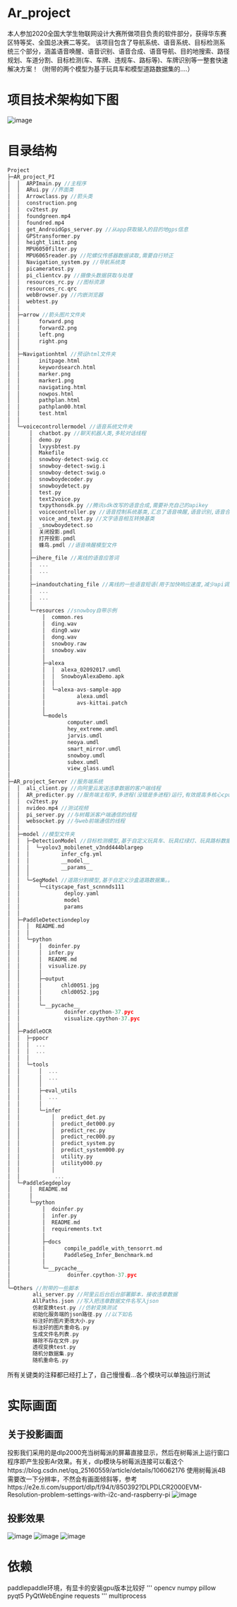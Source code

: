 # Ar_project
本人参加2020全国大学生物联网设计大赛所做项目负责的软件部分，获得华东赛区特等奖、全国总决赛二等奖。
    该项目包含了导航系统、语音系统、目标检测系统三个部分，涵盖语音唤醒、语音识别、语音合成、语音导航、目的地搜索、路径规划、车道分割、目标检测(车、车牌、违规车、路标等)、车牌识别等一整套快速解决方案！（附带的两个模型为基于玩具车和模型道路数据集的....）

# 项目技术架构如下图
![image](https://github.com/fandesfyf/Ar_project/blob/master/pic/%E6%95%B4%E4%BD%93%E6%A1%86%E6%9E%B61.jpg)

# 目录结构
```c
Project
├─AR_project_PI
│  │  ARPImain.py //主程序
│  │  ARui.py //界面类
│  │  Arrowclass.py //箭头类
│  │  construction.png
│  │  cv2test.py
│  │  foundgreen.mp4
│  │  foundred.mp4
│  │  get_AndroidGps_server.py //从app获取输入的目的地gps信息
│  │  GPStransformer.py 
│  │  height_limit.png
│  │  MPU6050filter.py
│  │  MPU6065reader.py //陀螺仪传感器数据读取,需要自行矫正
│  │  Navigation_system.py //导航系统类
│  │  picameratest.py
│  │  pi_clientcv.py //摄像头数据获取与处理
│  │  resources_rc.py //图标资源
│  │  resources_rc.qrc
│  │  webBrowser.py //内嵌浏览器
│  │  webtest.py 
│  │  
│  ├─arrow //箭头图片文件夹
│  │      forward.png
│  │      forward2.png
│  │      left.png
│  │      right.png
│  │      
│  ├─Navigationhtml //预设html文件夹
│  │      initpage.html
│  │      keywordsearch.html
│  │      marker.png
│  │      marker1.png
│  │      navigating.html
│  │      nowpos.html
│  │      pathplan.html
│  │      pathplan00.html
│  │      test.html
│  │      
│  └─voicecontrollermodel //语音系统文件夹
│      │  chatbot.py //聊天机器人类,多轮对话线程
│      │  demo.py
│      │  lxyysbtest.py
│      │  Makefile
│      │  snowboy-detect-swig.cc
│      │  snowboy-detect-swig.i
│      │  snowboy-detect-swig.o
│      │  snowboydecoder.py
│      │  snowboydetect.py
│      │  test.py
│      │  text2voice.py 
│      │  txpythonsdk.py //腾讯sdk改写的语音合成,需要补充自己的apikey
│      │  voicecontroller.py //语音控制系统基类,汇总了语音唤醒,语音识别,语音合成类等
│      │  voice_and_text.py //文字语音相互转换基类
│      │  _snowboydetect.so
│      │  关闭投影.pmdl
│      │  打开投影.pmdl
│      │  蜂鸟.pmdl //语音唤醒模型文件
│      │  
│      ├─ihere_file //离线的语音应答词
│      │  ...
│      │  ...
│      │      
│      ├─inandoutchating_file //离线的一些语音短语(用于加快响应速度,减少api调用量)
│      │  ...
│      │  ...    
│      │  
│      └─resources //snowboy自带示例
│          │  common.res
│          │  ding.wav
│          │  ding0.wav
│          │  dong.wav
│          │  snowboy.raw
│          │  snowboy.wav
│          │  
│          ├─alexa
│          │  │  alexa_02092017.umdl
│          │  │  SnowboyAlexaDemo.apk
│          │  │  
│          │  └─alexa-avs-sample-app
│          │          alexa.umdl
│          │          avs-kittai.patch
│          │          
│          └─models
│                  computer.umdl
│                  hey_extreme.umdl
│                  jarvis.umdl
│                  neoya.umdl
│                  smart_mirror.umdl
│                  snowboy.umdl
│                  subex.umdl
│                  view_glass.umdl
│                  
├─AR_project_Server //服务端系统
│  │  ali_client.py //向阿里云发送违章数据的客户端线程
│  │  AR_predicter.py //服务端主程序,多进程(没错是多进程)运行,有效提高多核心cpu利用率,主进程专门处理数据传输,另外两个进程分别是图像分割算法和目标检测(包含OCR)
│  │  cv2test.py
│  │  nvideo.mp4 //测试视频
│  │  pi_server.py //与树莓派客户端通信的线程
│  │  websocket.py //与web前端通信的线程
│  │  
│  ├─model //模型文件夹
│  │  ├─DetectionModel //目标检测模型,基于自定义玩具车、玩具红绿灯、玩具路标数据集。。
│  │  │  └─yolov3_mobilenet_v3ndd444blargep
│  │  │          infer_cfg.yml
│  │  │          __model__
│  │  │          __params__
│  │  │          
│  │  └─SegModel //道路分割模型,基于自定义沙盒道路数据集。。
│  │      └─cityscape_fast_scnnnds111
│  │              deploy.yaml
│  │              model
│  │              params
│  │              
│  ├─PaddleDetectiondeploy 
│  │  │  README.md
│  │  │  
│  │  └─python
│  │      │  doinfer.py
│  │      │  infer.py
│  │      │  README.md
│  │      │  visualize.py
│  │      │  
│  │      ├─output
│  │      │      chld0051.jpg
│  │      │      chld0052.jpg
│  │      │      
│  │      └─__pycache__
│  │              doinfer.cpython-37.pyc
│  │              visualize.cpython-37.pyc
│  │              
│  ├─PaddleOCR
│  │  ├─ppocr
│  │  │  ...
│  │  │  ...
│  │  │  
│  │  └─tools
│  │      │  ...
│  │      │  ...
│  │      │  
│  │      ├─eval_utils
│  │      │  ...
│  │      │      
│  │      └─infer
│  │          │  predict_det.py
│  │          │  predict_det000.py
│  │          │  predict_rec.py
│  │          │  predict_rec000.py
│  │          │  predict_system.py
│  │          │  predict_system000.py
│  │          │  utility.py
│  │          │  utility000.py
│  │          │  
│  │           ...      
│  └─PaddleSegdeploy
│      │  README.md
│      │  
│      └─python
│          │  doinfer.py
│          │  infer.py
│          │  README.md
│          │  requirements.txt
│          │  
│          ├─docs
│          │      compile_paddle_with_tensorrt.md
│          │      PaddleSeg_Infer_Benchmark.md
│          │      
│          └─__pycache__
│                  doinfer.cpython-37.pyc
│                  
└─Others //附带的一些脚本
        ali_server.py //阿里云后台后台部署脚本，接收违章数据
        AllPaths.json //写入把违章数据文件名写入json
        仿射变换test.py //仿射变换测试
        初始化服务端的json路径.py //以下如名
        标注好的图片更改大小.py
        标注好的图片重命名.py
        生成文件名列表.py
        移除不存在文件.py
        透视变换test.py
        随机分数据集.py
        随机重命名.py
```
所有关键类的注释都已经打上了，自己慢慢看...各个模块可以单独运行测试
# 实际画面

## 关于投影画面
投影我们采用的是dlp2000充当树莓派的屏幕直接显示，然后在树莓派上运行窗口程序即产生投影Ar效果。有关，dlp模块与树莓派连接可以看这个https://blog.csdn.net/qq_25160559/article/details/106062176
使用树莓派4B需要改一下分辨率，不然会有画面倾斜等，参考https://e2e.ti.com/support/dlp/f/94/t/850392?DLPDLCR2000EVM-Resolution-problem-settings-with-i2c-and-raspberry-pi
![image](https://github.com/fandesfyf/Ar_project/blob/master/pic/IMG_20200826_200301.jpg)
## 投影效果
![image](https://github.com/fandesfyf/Ar_project/blob/master/pic/IMG_20200823_205618.jpg)
![image](https://github.com/fandesfyf/Ar_project/blob/master/pic/IMG_20200827_180415.jpg)
![image](https://github.com/fandesfyf/Ar_project/blob/master/pic/IMG_20200831_162918.jpg)

# 依赖
paddlepaddle环境，有显卡的安装gpu版本比较好
'''
opencv
numpy
pillow
pyqt5
PyQtWebEngine
requests
'''
multiprocess
